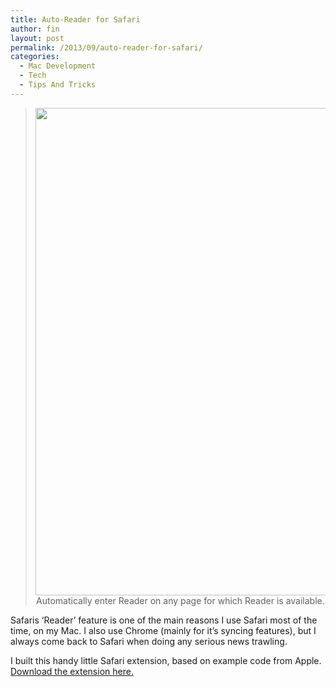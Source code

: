 ```yaml
---
title: Auto-Reader for Safari
author: fin
layout: post
permalink: /2013/09/auto-reader-for-safari/
categories:
  - Mac Development
  - Tech
  - Tips And Tricks
---
```

> <p style="text-align: center;">
>   <img class="aligncenter size-full wp-image-875" title="Safari Reader" alt="Screen Shot 2013-09-06 at 14.56.03" src="http://finbarrbrady.com/wp-content/uploads/2013/09/Screen-Shot-2013-09-06-at-14.56.03.png" width="1580" height="780" />Automatically enter Reader on any page for which Reader is available.
> </p>

Safaris &#8216;Reader&#8217; feature is one of the main reasons I use Safari most of the time, on my Mac. I also use Chrome (mainly for it&#8217;s syncing features), but I always come back to Safari when doing any serious news trawling.

I built this handy little Safari extension, based on example code from Apple. [Download the extension here.][1]

&nbsp;

 [1]: http://www.jellysms.com/files/AutoReader/AutoReader.safariextz "AutoReader"

